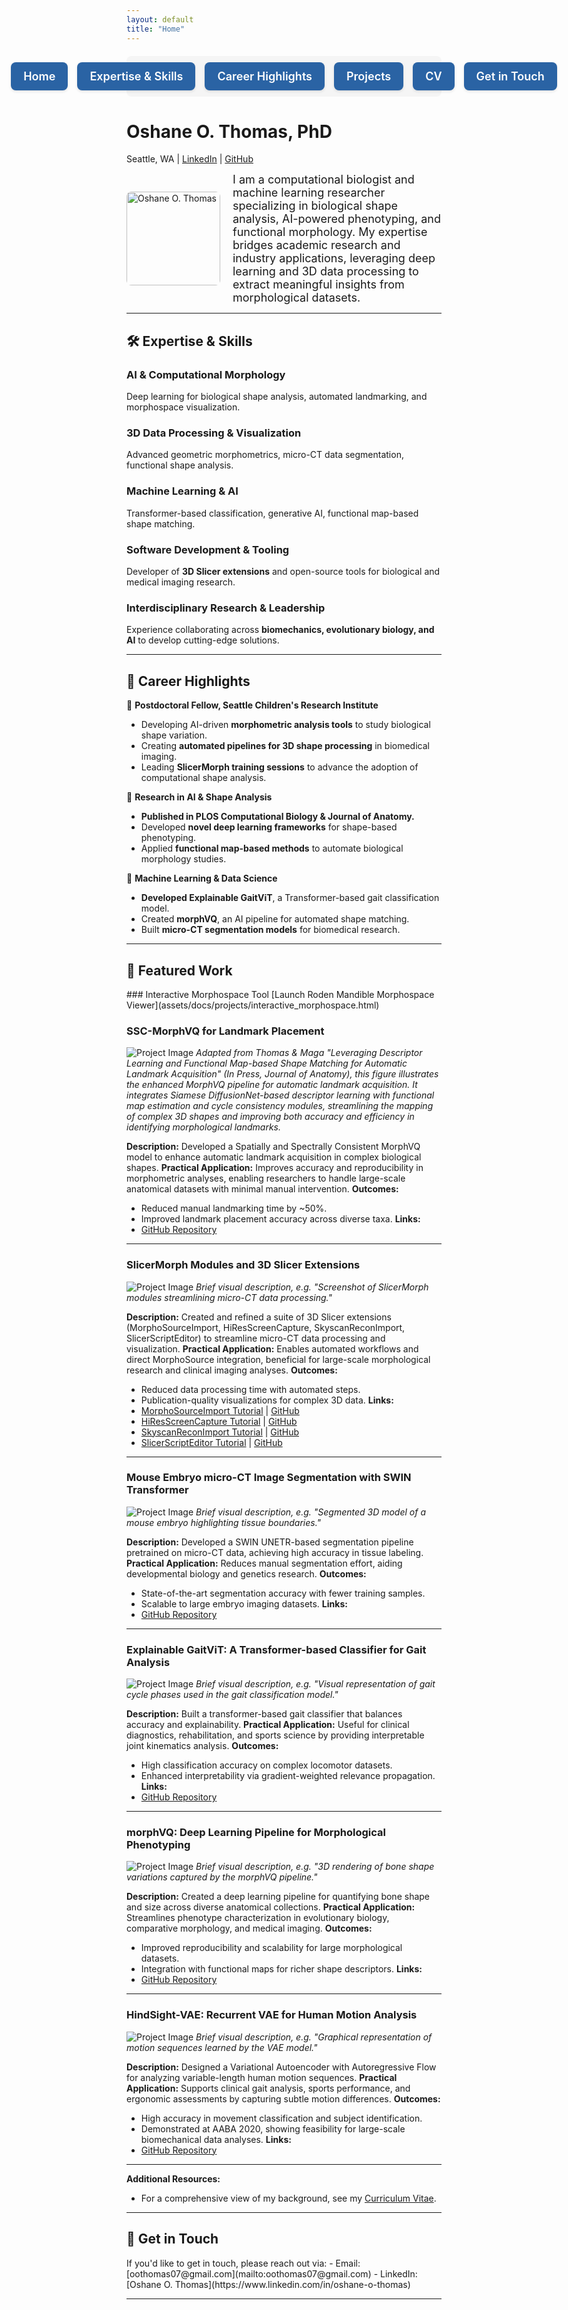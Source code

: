 ```yaml
---
layout: default
title: "Home"
---
```


<style>
.nav-button {
  display: inline-flex;
  align-items: center;
  justify-content: center;
  padding: 12px 20px;
  background-color: #2a63a4;
  color: #fff;
  border-radius: 8px;
  text-decoration: none;
  font-size: 18px;
  font-weight: 600;
  white-space: nowrap;
  box-shadow: 0 2px 4px rgba(0, 0, 0, 0.1);
  transition: background-color 0.3s ease, transform 0.2s ease, box-shadow 0.2s ease;
}

.nav-button:hover {
  background-color: #1d4f8c;
  transform: translateY(-2px);
  box-shadow: 0 4px 8px rgba(0, 0, 0, 0.15);
}
</style>

<nav style="display: flex; justify-content: center; gap: 15px; margin: 20px 0; background-color: #f5f5f5; padding: 10px; border-radius: 8px;">
  <a href="/" class="nav-button">Home</a>
  <a href="/#expertise-skills" class="nav-button">Expertise & Skills</a>
  <a href="/#career-highlights" class="nav-button">Career Highlights</a>
  <a href="/#projects" class="nav-button">Projects</a>
  <a href="/cv/" class="nav-button">CV</a>
  <a href="/#get-in-touch" class="nav-button">Get in Touch</a>
</nav>

# **Oshane O. Thomas, PhD**
Seattle, WA | [LinkedIn](https://www.linkedin.com/in/oshane-o-thomas) | [GitHub](https://github.com/oothomas)

<div style="display: flex; align-items: center;">
    <img src="assets/images/profile.jpg" alt="Oshane O. Thomas" style="width: 150px; border-radius: 8px; margin-right: 20px;">
    <div style="font-size: 18px;">
        I am a computational biologist and machine learning researcher specializing in biological shape analysis, AI-powered phenotyping, and functional morphology.  
        My expertise bridges academic research and industry applications, leveraging deep learning and 3D data processing to extract meaningful insights from morphological datasets.  
    </div>
</div>

---

<h2 id="expertise-skills">🛠️ Expertise & Skills</h2>

### AI & Computational Morphology
Deep learning for biological shape analysis, automated landmarking, and morphospace visualization.

### 3D Data Processing & Visualization
Advanced geometric morphometrics, micro-CT data segmentation, functional shape analysis.

### Machine Learning & AI
Transformer-based classification, generative AI, functional map-based shape matching.

### Software Development & Tooling
Developer of **3D Slicer extensions** and open-source tools for biological and medical imaging research.

### Interdisciplinary Research & Leadership
Experience collaborating across **biomechanics, evolutionary biology, and AI** to develop cutting-edge solutions.

---

<h2 id="career-highlights">📄 Career Highlights</h2>

🔹 **Postdoctoral Fellow, Seattle Children's Research Institute**  
   - Developing AI-driven **morphometric analysis tools** to study biological shape variation.  
   - Creating **automated pipelines for 3D shape processing** in biomedical imaging.  
   - Leading **SlicerMorph training sessions** to advance the adoption of computational shape analysis.  

🔹 **Research in AI & Shape Analysis**  
   - **Published in PLOS Computational Biology & Journal of Anatomy.**  
   - Developed **novel deep learning frameworks** for shape-based phenotyping.  
   - Applied **functional map-based methods** to automate biological morphology studies.  

🔹 **Machine Learning & Data Science**  
   - **Developed Explainable GaitViT**, a Transformer-based gait classification model.  
   - Created **morphVQ**, an AI pipeline for automated shape matching.  
   - Built **micro-CT segmentation models** for biomedical research.  

---

<h2 id="projects">🚀 Featured Work</h2>
### Interactive Morphospace Tool
[Launch Roden Mandible Morphospace Viewer](assets/docs/projects/interactive_morphospace.html)

### SSC-MorphVQ for Landmark Placement
![Project Image](/assets/images/projects/ssc-morphvq.png "A schematic of the MorphVQ pipeline showing two input shapes, S1 and S2, each processed through a Siamese DiffusionNet to produce shape descriptors. These descriptors are projected onto eigenbases and passed into functional map estimation modules, including a main branch and a complex functional map branch. The figure highlights the integration of spectral and spatial cycle consistency and a regularization block, resulting in multiple functional map outputs and a combined loss function.")
*Adapted from Thomas & Maga "Leveraging Descriptor Learning and Functional Map-based Shape Matching for Automatic Landmark Acquisition" (In Press, Journal of Anatomy), this figure illustrates the enhanced MorphVQ pipeline for automatic landmark acquisition. It integrates Siamese DiffusionNet-based descriptor learning with functional map estimation and cycle consistency modules, streamlining the mapping of complex 3D shapes and improving both accuracy and efficiency in identifying morphological landmarks.*

**Description:** Developed a Spatially and Spectrally Consistent MorphVQ model to enhance automatic landmark acquisition in complex biological shapes.
**Practical Application:** Improves accuracy and reproducibility in morphometric analyses, enabling researchers to handle large-scale anatomical datasets with minimal manual intervention.
**Outcomes:**
- Reduced manual landmarking time by ~50%.
- Improved landmark placement accuracy across diverse taxa.
**Links:**
- [GitHub Repository](https://github.com/oothomas/SSC-MorphVQ)

---

### SlicerMorph Modules and 3D Slicer Extensions
![Project Image](# "Optional alt text for accessibility")
*Brief visual description, e.g. "Screenshot of SlicerMorph modules streamlining micro-CT data processing."*

**Description:** Created and refined a suite of 3D Slicer extensions (MorphoSourceImport, HiResScreenCapture, SkyscanReconImport, SlicerScriptEditor) to streamline micro-CT data processing and visualization.
**Practical Application:** Enables automated workflows and direct MorphoSource integration, beneficial for large-scale morphological research and clinical imaging analyses.
**Outcomes:**
- Reduced data processing time with automated steps.
- Publication-quality visualizations for complex 3D data.
**Links:**
- [MorphoSourceImport Tutorial](https://github.com/SlicerMorph/Tutorials/tree/main/MorphoSourceImport) | [GitHub](https://github.com/SlicerMorph/SlicerMorph/tree/master/MorphoSourceImport)
- [HiResScreenCapture Tutorial](https://github.com/SlicerMorph/Tutorials/tree/main/HiResScreenCapture) | [GitHub](https://github.com/SlicerMorph/SlicerMorph/tree/master/HiResScreenCapture)
- [SkyscanReconImport Tutorial](https://github.com/SlicerMorph/Tutorials/tree/main/SkyscanReconImport) | [GitHub](https://github.com/SlicerMorph/SlicerMorph/tree/master/SkyscanReconImport)
- [SlicerScriptEditor Tutorial](https://github.com/SlicerMorph/Tutorials/tree/main/ScriptEditor) | [GitHub](https://github.com/SlicerMorph/SlicerScriptEditor)

---

### Mouse Embryo micro-CT Image Segmentation with SWIN Transformer
![Project Image](# "Optional alt text for accessibility")
*Brief visual description, e.g. "Segmented 3D model of a mouse embryo highlighting tissue boundaries."*

**Description:** Developed a SWIN UNETR-based segmentation pipeline pretrained on micro-CT data, achieving high accuracy in tissue labeling.
**Practical Application:** Reduces manual segmentation effort, aiding developmental biology and genetics research.
**Outcomes:**
- State-of-the-art segmentation accuracy with fewer training samples.
- Scalable to large embryo imaging datasets.
**Links:**
- [GitHub Repository](#)

---

### Explainable GaitViT: A Transformer-based Classifier for Gait Analysis
![Project Image](# "Optional alt text for accessibility")
*Brief visual description, e.g. "Visual representation of gait cycle phases used in the gait classification model."*

**Description:** Built a transformer-based gait classifier that balances accuracy and explainability.
**Practical Application:** Useful for clinical diagnostics, rehabilitation, and sports science by providing interpretable joint kinematics analysis.
**Outcomes:**
- High classification accuracy on complex locomotor datasets.
- Enhanced interpretability via gradient-weighted relevance propagation.
**Links:**
- [GitHub Repository](https://github.com/oothomas/Explainable-GaitViT)

---

### morphVQ: Deep Learning Pipeline for Morphological Phenotyping
![Project Image](# "Optional alt text for accessibility")
*Brief visual description, e.g. "3D rendering of bone shape variations captured by the morphVQ pipeline."*

**Description:** Created a deep learning pipeline for quantifying bone shape and size across diverse anatomical collections.
**Practical Application:** Streamlines phenotype characterization in evolutionary biology, comparative morphology, and medical imaging.
**Outcomes:**
- Improved reproducibility and scalability for large morphological datasets.
- Integration with functional maps for richer shape descriptors.
**Links:**
- [GitHub Repository](https://github.com/oothomas/morphVQ)

---

### HindSight-VAE: Recurrent VAE for Human Motion Analysis
![Project Image](# "Optional alt text for accessibility")
*Brief visual description, e.g. "Graphical representation of motion sequences learned by the VAE model."*

**Description:** Designed a Variational Autoencoder with Autoregressive Flow for analyzing variable-length human motion sequences.
**Practical Application:** Supports clinical gait analysis, sports performance, and ergonomic assessments by capturing subtle motion differences.
**Outcomes:**
- High accuracy in movement classification and subject identification.
- Demonstrated at AABA 2020, showing feasibility for large-scale biomechanical data analyses.
**Links:**
- [GitHub Repository](https://github.com/oothomas/HindSight-VAE)

---

**Additional Resources:**
- For a comprehensive view of my background, see my [Curriculum Vitae](/cv/).

---

<h2 id="get-in-touch">📩 Get in Touch</h2>
If you'd like to get in touch, please reach out via:
- Email: [oothomas07@gmail.com](mailto:oothomas07@gmail.com)
- LinkedIn: [Oshane O. Thomas](https://www.linkedin.com/in/oshane-o-thomas)

---
